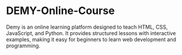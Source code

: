 # DEMY-Online-Course
Demy is an online learning platform designed to teach HTML, CSS, JavaScript, and Python. It provides structured lessons with interactive examples, making it easy for beginners to learn web development and programming.

